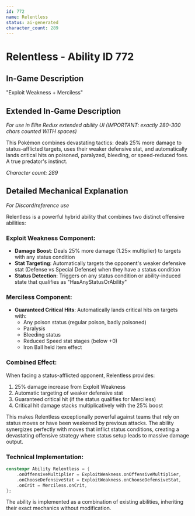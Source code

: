 ```yaml
---
id: 772
name: Relentless
status: ai-generated
character_count: 289
---
```


# Relentless - Ability ID 772

## In-Game Description
"Exploit Weakness + Merciless"

## Extended In-Game Description
*For use in Elite Redux extended ability UI (IMPORTANT: exactly 280-300 chars counted WITH spaces)*

This Pokémon combines devastating tactics: deals 25% more damage to status-afflicted targets, uses their weaker defensive stat, and automatically lands critical hits on poisoned, paralyzed, bleeding, or speed-reduced foes. A true predator's instinct.

*Character count: 289*

## Detailed Mechanical Explanation
*For Discord/reference use*

Relentless is a powerful hybrid ability that combines two distinct offensive abilities:

### Exploit Weakness Component:
- **Damage Boost**: Deals 25% more damage (1.25× multiplier) to targets with any status condition
- **Stat Targeting**: Automatically targets the opponent's weaker defensive stat (Defense vs Special Defense) when they have a status condition
- **Status Detection**: Triggers on any status condition or ability-induced state that qualifies as "HasAnyStatusOrAbility"

### Merciless Component:
- **Guaranteed Critical Hits**: Automatically lands critical hits on targets with:
  - Any poison status (regular poison, badly poisoned)
  - Paralysis
  - Bleeding status
  - Reduced Speed stat stages (below +0)
  - Iron Ball held item effect

### Combined Effect:
When facing a status-afflicted opponent, Relentless provides:
1. 25% damage increase from Exploit Weakness
2. Automatic targeting of weaker defensive stat
3. Guaranteed critical hit (if the status qualifies for Merciless)
4. Critical hit damage stacks multiplicatively with the 25% boost

This makes Relentless exceptionally powerful against teams that rely on status moves or have been weakened by previous attacks. The ability synergizes perfectly with moves that inflict status conditions, creating a devastating offensive strategy where status setup leads to massive damage output.

### Technical Implementation:
```cpp
constexpr Ability Relentless = {
    .onOffensiveMultiplier = ExploitWeakness.onOffensiveMultiplier,
    .onChooseDefensiveStat = ExploitWeakness.onChooseDefensiveStat,
    .onCrit = Merciless.onCrit,
};
```

The ability is implemented as a combination of existing abilities, inheriting their exact mechanics without modification.